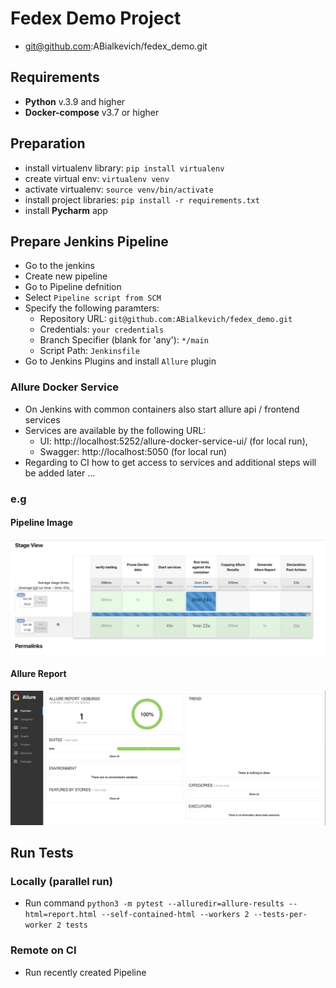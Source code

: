 # Fedex Demo Project

* git@github.com:ABialkevich/fedex_demo.git

## Requirements

* **Python** v.3.9 and higher
* **Docker-compose** v3.7 or higher

## Preparation

* install virtualenv library: `pip install virtualenv`
* create virtual env: `virtualenv venv`
* activate virtualenv: `source venv/bin/activate`
* install project libraries: `pip install -r requirements.txt`
* install **Pycharm** app

## Prepare Jenkins Pipeline

* Go to the jenkins
* Create new pipeline
* Go to Pipeline defnition
* Select `Pipeline script from SCM`
* Specify the following paramters:
    * Repository URL: `git@github.com:ABialkevich/fedex_demo.git`
    * Credentials: `your credentials`
    * Branch Specifier (blank for 'any'): `*/main`
    * Script Path: `Jenkinsfile`
* Go to Jenkins Plugins and install `Allure` plugin

### Allure Docker Service

* On Jenkins with common containers also start allure api / frontend services
* Services are available by the following URL:
    * UI: http://localhost:5252/allure-docker-service-ui/ (for local run),
    * Swagger: http://localhost:5050 (for local run)
* Regarding to CI how to get access to services and additional steps will be added later ... 

### e.g 

#### Pipeline Image

![img_1.png](img_1.png)

#### Allure Report

![img_2.png](img_2.png)

## Run Tests

### Locally (parallel run)

* Run
  command `python3 -m pytest --alluredir=allure-results --html=report.html --self-contained-html --workers 2 --tests-per-worker 2 tests`

### Remote on CI

* Run recently created Pipeline